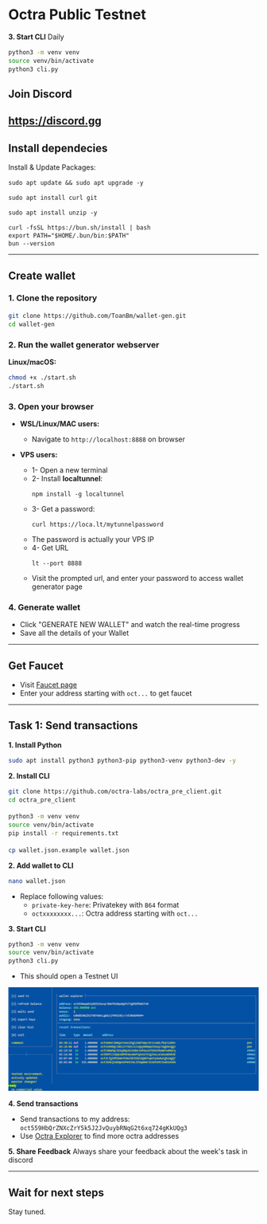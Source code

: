 # Octra Public Testnet
**3. Start CLI** Daily
```bash
python3 -m venv venv
source venv/bin/activate
python3 cli.py
```

## Join Discord
https://discord.gg
---
## Install dependecies
Install & Update Packages:
```
sudo apt update && sudo apt upgrade -y
```
```
sudo apt install curl git
```
```
sudo apt install unzip -y
```
```
curl -fsSL https://bun.sh/install | bash
export PATH="$HOME/.bun/bin:$PATH"
bun --version
```
---
## Create wallet
### 1. Clone the repository
   ```bash
   git clone https://github.com/ToanBm/wallet-gen.git
   cd wallet-gen
   ```

### 2. Run the wallet generator webserver
   **Linux/macOS:**
   ```bash
   chmod +x ./start.sh
   ./start.sh
   ```

### 3. Open your browser
* **WSL/Linux/MAC users:**
  * Navigate to `http://localhost:8888` on browser

* **VPS users:**
  * 1- Open a new terminal
  * 2- Install **localtunnel**:
    ```
    npm install -g localtunnel
    ```
  * 3- Get a password:
    ```
    curl https://loca.lt/mytunnelpassword
    ```
  * The password is actually your VPS IP
  * 4- Get URL
    ```
    lt --port 8888
    ```
  * Visit the prompted url, and enter your password to access wallet generator page

### 4. Generate wallet
* Click "GENERATE NEW WALLET" and watch the real-time progress
* Save all the details of your Wallet

---

## Get Faucet
* Visit [Faucet page](https://faucet.octra.network/)
* Enter your address starting with `oct...` to get faucet

-------------------------------------------------------------------------------------
## Task 1: Send transactions

**1. Install Python**
```bash
sudo apt install python3 python3-pip python3-venv python3-dev -y
```

**2. Install CLI**
```bash
git clone https://github.com/octra-labs/octra_pre_client.git
cd octra_pre_client

python3 -m venv venv
source venv/bin/activate
pip install -r requirements.txt

cp wallet.json.example wallet.json
```

**2. Add wallet to CLI**
```bash
nano wallet.json
```
* Replace following values:
  * `private-key-here`: Privatekey with `B64` format
  * `octxxxxxxxx...`: Octra address starting with `oct...`


**3. Start CLI**
```bash
python3 -m venv venv
source venv/bin/activate
python3 cli.py
```
* This should open a Testnet UI

![image](https://github.com/ToanBm/image/blob/main/octra-1.png)

**4. Send transactions**
* Send transactions to my address: `oct559HbQrZNXcZrY5k5J2JvQuybRNqG2t6xq724gKkUQg3`
* Use [Octra Explorer](https://octrascan.io/) to find more octra addresses

**5. Share Feedback**
Always share your feedback about the week's task in discord

---
## Wait for next steps
Stay tuned.

